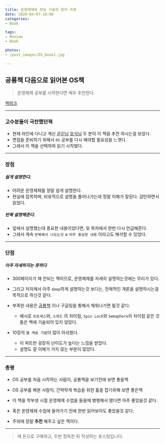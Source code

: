 ```yaml
---
title: 운영체제와 정보 기술의 원리 리뷰
date: 2020-04-07-18:00
categories: 
- Book

tags:
- Review
- Book

photos:
- /post_images/OS_book1.jpg

---
```


## 공룡책 다음으로 읽어본 OS책
> 운영체제 공부를 시작한다면 매우 추천한다.

[책링크](http://www.yes24.com/Product/Goods/2824944)

---

### 고수분들이 극찬했던책

* 현재 라인에 다니고 계신 [굳긷님](https://github.com/goodGid) [호식님](https://github.com/hotire) 두 분이 이 책을 추천 하시는걸 보았다.
* 면접을 준비하기 위해서 `OS` 공부를 다시 해야할 필요성을 느꼇다.
* 그래서 이 책을 선택하여 읽기 시작했다.

---

### 장점

##### 쉽게 설명한다.

* 어려운 운영체제를 정말 쉽게 설명한다.
* 현실에 접목하며, 비유적으로 설명을 풀어나가는데 정말 이해가 잘된다. 감탄하면서 읽었다.

##### 반복 설명해준다.

* 앞에서 설명했는데 중요한 내용이었다면, 뒷 목차에서 한번 다시 언급해준다.
* 그래서 계속  `반복해서 나오는것` **=** `아주 중요한 내용` 이라고도 해석할 수 있었다.

---

### 단점

##### 아주 자세하지는 못하다

* 300페이지가 채 안되는 책이므로, 운영체제를 자세히 설명하는것에는 무리가 있다.
* 그리고 저자께서 아주 `deep`하게 설명하는것 보다는, 전체적인 개론을 설명하시는걸 목적으로 하신것 같다.
* 부족한 내용은 [공룡책](https://www.google.com/search?q=operating+system+concepts&sxsrf=ALeKk03JcUEtFf-8GG9oz5_LrLf5Qaektw:1586250493972&tbm=isch&source=iu&ictx=1&fir=EUJJ5sSxGxSGAM%253A%252CIB5m4d36xqRcoM%252C%252Fm%252F04zhw7t&vet=1&usg=AI4_-kRvmvdVVC6kqXKWjqmBHX-7cCdLiQ&sa=X&ved=2ahUKEwi22t7J-9XoAhUKPXAKHWoZB8gQ_B0wG3oECAsQAw#imgrc=EUJJ5sSxGxSGAM:) 이나 구글링을 통해서 채워나가면 될것 같다.
    * 예시로 `프로세스`와, `스레드` 의 차이점,  `Spin Lock`와 `Semaphore`의 차이점 같은 것들은 책에 기술되어 있지 않았다.

* 10장의 `웹 캐슁 기법`이 많이 아쉬웠다.
    * 이 파트만 굉장히 난이도가 높다는 느낌을 받았다.
    * 설명도 잘 이해가 가지 않는 부분이 많았다.


---

### 총평

* OS 공부를 처음 시작하는 사람이, 공룡책을 보기전에 보면 좋을책
* OS 공부를 해본 사람이, 간략하게 복습을 위한 틀을 잡기위해 보면 좋은책

* 이 책을 학부생 시절 운영체제 수업을 들을때 병행해서 봤다면 아주 좋았을것 같다.
* 혹은 운영체제 수업에 들어가기 전에 한번 읽어보아도 좋았을것 같다.
* 주위에 정말 **추천** 해주고 싶은 책이다.

---

> 제 돈으로 구매하고, 두번 정독한 뒤 작성하는 포스팅입니다.